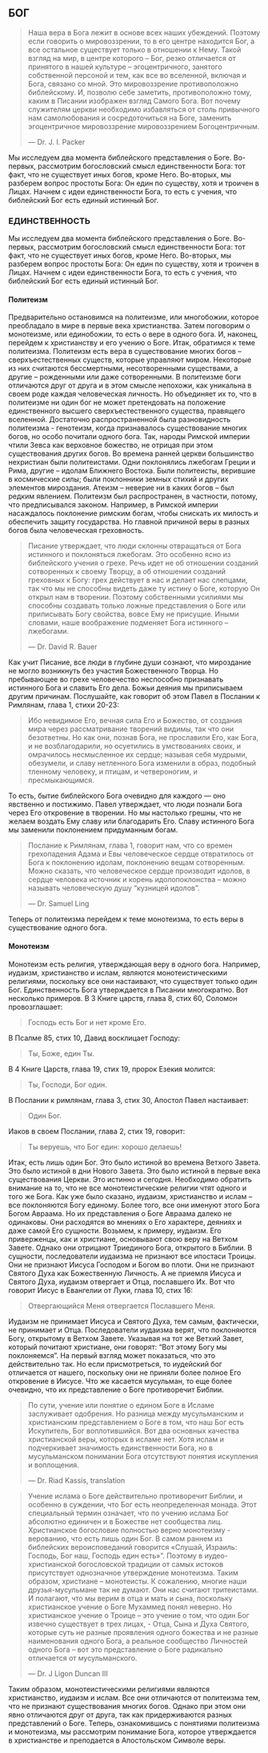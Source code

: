 ## БОГ

> Наша вера в Бога лежит в основе всех наших убеждений. Поэтому если говорить о мировоззрении, то в его центре
находится Бог, а все остальное существует только в отношении к Нему. Такой взгляд на мир, в центре которого – Бог, резко отличается от принятого в нашей культуре – эгоцентричного, занятого собственной персоной и тем, как все во вселенной, включая и Бога, связано со мной. Это мировоззрение противоположно библейскому. И, позволю себе заметить, противоположно тому, каким в Писании изображен взгляд Самого Бога. Вот почему служителям церкви необходимо избавляться от столь привычного нам самолюбования и сосредоточиться на Боге, заменить эгоцентричное мировоззрение мировоззрением Богоцентричным.
> 
> —	Dr. J. I. Packer

Мы исследуем два момента библейского представления о Боге. Во-первых, рассмотрим богословский смысл единственности Бога: тот факт, что не существует иных богов, кроме Него. Во-вторых, мы разберем вопрос простоты Бога: Он един по существу, хотя и троичен в Лицах. Начнем с идеи единственности Бога, то есть с учения, что библейский Бог есть единый истинный Бог.

### ЕДИНСТВЕННОСТЬ

Мы исследуем два момента библейского представления о Боге. Во-первых, рассмотрим богословский смысл единственности Бога: тот факт, что не существует иных богов, кроме Него. Во-вторых, мы разберем вопрос простоты Бога: Он един по существу, хотя и троичен в Лицах. Начнем с идеи единственности Бога, то есть с учения, что библейский Бог есть единый истинный Бог.

#### Политеизм

Предварительно остановимся на политеизме, или многобожии, которое преобладало в мире в первые века христианства. Затем поговорим о монотеизме, или единобожии, то есть о вере в одного бога. И, наконец, перейдем к христианству и его учению о Боге. Итак, обратимся к теме политеизма.
Политеизм есть вера в существование многих богов – сверхъестественных существ, которые управляют миром. Некоторые из них считаются бессмертными, несотворенными существами, а другие – рожденными или даже сотворенными.
В политеизме боги отличаются друг от друга и в этом смысле непохожи, как уникальна в своем роде каждая человеческая личность. Но объединяет их то, что в политеизме ни один бог не может претендовать на положение единственного высшего сверхъестественного существа, правящего вселенной.
Достаточно распространенной была разновидность политеизма - генотеизм, когда признавалось существование многих богов, но особо почитали одного бога. Так, народы Римской империи чтили Зевса как верховное божество, не отрицая при этом существования других богов.
Во времена ранней церкви большинство нехристиан были политеистами. Одни поклонялись лжебогам Греции и Рима, другие – идолам Ближнего Востока. Были политеисты, верившие в космические силы; были поклонники земных стихий и других элементов мироздания. Атеизм – неверие ни в каких богов – был редким явлением.
Политеизм был распространен, в частности, потому, что предписывался законом. Например, в Римской империи насаждалось поклонение римским богам, чтобы снискать их милость и обеспечить защиту государства. Но главной причиной веры в разных богов была человеческая греховность.

> Писание утверждает, что люди склонны отвращаться от Бога истинного и поклоняться лжебогам. Это особенно ясно из библейского учения о грехе. Речь идет не об отношении созданий сотворенных к своему Творцу, а об отношении созданий греховных к Богу: грех действует в нас и делает нас слепцами, так что мы не способны видеть даже ту истину о Боге, которую Он открыл нам в творении. Поэтому собственными усилиями мы способны создавать только ложные представления о Боге или приписывать Богу свойства, вовсе Ему не присущие. Иными словами, наше воображение подменяет Бога истинного – лжебогами.
> 
> —	Dr. David R. Bauer

Как учит Писание, все люди в глубине души сознают, что мироздание не могло возникнуть без участия Божественного Творца. Но пребывающее во грехе человечество неспособно признавать истинного Бога и славить Его дела. Божьи деяния мы приписываем другим причинам. Послушайте, как говорит об этом Павел в Послании к Римлянам, глава 1, стихи 20-23:

> Ибо невидимое Его, вечная сила Его и Божество, от создания мира через рассматривание творений видимы, так что они безответны. Но как они, познав Бога, не прославили Его, как Бога, и не возблагодарили, но осуетились в умствованиях своих, и омрачилось несмысленное их сердце; называя себя мудрыми, обезумели, и славу нетленного Бога изменили в образ, подобный тленному человеку, и птицам, и четвероногим, и пресмыкающимся.

То есть, бытие библейского Бога очевидно для каждого — оно явственно и постижимо. Павел утверждает, что люди познали Бога через Его откровение в творении. Но мы настолько грешны, что не желаем воздать Ему славу или благодарить Его. Славу истинного Бога мы заменили поклонением придуманным богам.

> Послание к Римлянам, глава 1, говорит нам, что со времен грехопадения Адама и Евы человеческое сердце отвратилось от Бога к поклонению идолам, поклонению вещам сотворенным. Можно сказать, что человеческое сердце производит идолов, в сердце человека источник и корень идолопоклонства – можно называть человеческую душу “кузницей идолов”.
> 
> —	Dr. Samuel Ling

Теперь от политеизма перейдем к теме монотеизма, то есть веры в существование одного бога.


#### Монотеизм
	
Монотеизм есть религия, утверждающая веру в одного бога. Например, иудаизм, христианство и ислам, являются монотеистическими религиями, поскольку все они настаивают, что существует только один Бог. 
Единственность Бога утверждается в Писании многократно. Вот несколько примеров. В 3 Книге царств, глава 8, стих 60, Соломон провозглашает:

> Господь есть Бог и нет кроме Его.
 
В Псалме 85, стих 10, Давид восклицает Господу:

> Ты, Боже, един Ты.

В 4 Книге Царств, глава 19, стих 19, пророк Езекия молится:

> Ты, Господи, Бог один.

В Послании к римлянам, глава 3, стих 30, Апостол Павел настаивает:

> Один Бог.

Иаков в своем Послании, глава 2, стих 19, говорит:

> Ты веруешь, что Бог един: хорошо делаешь!

Итак, есть лишь один Бог. Это было истиной во времена Ветхого Завета. Это было истиной в дни Нового Завета. Это было истиной в первые века существования Церкви. Это истинно и сегодня.
Необходимо обратить внимание на то, что не все монотеистические религии чтят одного и того же Бога. Как уже было сказано, иудаизм, христианство и ислам – все поклоняются Богу единому. Более того, все они именуют этого Бога Богом Авраама. Но их представления о Боге Авраама далеко не одинаковы. Они расходятся во мнениях о Его характере, деяниях и даже самой Его сущности.
Возьмем, к примеру, иудаизм. Его приверженцы, как и христиане, основывают свою веру на Ветхом Завете. Однако они отрицают Триединого Бога, открытого в Библии. В сущности, последователи иудаизма не признают все ипостаси Троицы. Они не признают Иисуса Господом и Богом во плоти. Они не признают Святого Духа как Божественную Личность. А не приемля Иисуса и Святого Духа, иудаизм отвергает и Отца, пославшего Их. Вот что говорит Иисус в Евангелии от Луки, глава 10, стих 16:

> Отвергающийся Меня отвергается Пославшего Меня.

Иудаизм не принимает Иисуса и Святого Духа, тем самым, фактически, не принимает и Отца.
Последователи иудаизма верят, что поклоняются Богу, открытому в Ветхом Завете. Указывая на тот же Ветхий Завет, который почитают христиане, они говорят: “Вот этому Богу мы поклоняемся”. На первый взгляд может показаться,  что это действительно так. Но если присмотреться, то иудейский бог отличается от нашего, поскольку они не приняли более полное Его откровение в Иисусе.
Что же касается мусульман, то еще более очевидно, что их представление о Боге противоречит Библии.

> По сути, учение или понятие о едином Боге в Исламе заслуживает одобрения. Но разница между мусульманским и христианским представлением о Боге в том, что наш Бог есть Искупитель, Бог воплотившийся. Вот два основных качества
христианской веры, которых в исламе нет. Хотя ислам и подчеркивает значимость единственности Бога, но в мусульманском понимании Бога отсутствуют понятия искупления и воплощения. 
> 
> —	Dr. Riad Kassis, translation

> Учение ислама о Боге действительно противоречит Библии, и особенно в суждении, что Бог есть неопределенная монада. Этот специальный термин означает, что по учению ислама Бог абсолютно единичен и в Божестве нет сообщества лиц. Христианское богословие полностью верно монотеизму - верованию, что есть лишь один Бог. В самом раннем из библейских вероисповеданий говорится «Слушай, Израиль: Господь, Бог наш, Господь един есть»”. Поэтому в иудео- христианской богословской традиции от самых истоков присутствует однозначное утверждение монотеизма. Таким образом, христиане – монотеисты. К сожалению, многие наши друзья-мусульмане так не думают. Они нас считают тритеистами. И полагают, что мы верим в отца и мать и сына, поскольку христианское учение о Боге Мухаммед понял неверно. Но христианское учение о Троице – это учение о том, что один Бог извечно существует в трех лицах, - Отца, Сына и Духа Святого, которые суть не разные проявления одного божества и не разные наименования одного Бога, а реальное сообщество Личностей одного Бога – вот это представление о Боге радикально отличается от мусульманского.
> 
> —	Dr. J Ligon Duncan III

Таким образом, монотеистическими религиями являются христианство, иудаизм и ислам. Все они отличаются от политеизма тем, что не признают существования многих богов. Однако при этом они явно отличаются друг от друга, так как придерживаются разных представлений о Боге.
Теперь, ознакомившись с понятиями политеизма и монотеизма, мы рассмотрим понимание Бога, которое утверждается в христианстве и преподается в Апостольском Символе веры.
